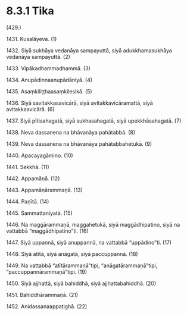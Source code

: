 # 8.3.1 Tika

(429.)

1431\. Kusalāyeva. (1)

1432\. Siyā sukhāya vedanāya sampayuttā, siyā adukkhamasukhāya vedanāya sampayuttā. (2)

1433\. Vipākadhammadhammā. (3)

1434\. Anupādinnaanupādāniyā. (4)

1435\. Asaṃkiliṭṭhaasaṃkilesikā. (5)

1436\. Siyā savitakkasavicārā, siyā avitakkavicāramattā, siyā avitakkaavicārā. (6)

1437\. Siyā pītisahagatā, siyā sukhasahagatā, siyā upekkhāsahagatā. (7)

1438\. Neva dassanena na bhāvanāya pahātabbā. (8)

1439\. Neva dassanena na bhāvanāya pahātabbahetukā. (9)

1440\. Apacayagāmino. (10)

1441\. Sekkhā. (11)

1442\. Appamāṇā. (12)

1443\. Appamāṇārammaṇā. (13)

1444\. Paṇītā. (14)

1445\. Sammattaniyatā. (15)

1446\. Na maggārammaṇā, maggahetukā, siyā maggādhipatino, siyā na vattabbā “maggādhipatino”ti. (16)

1447\. Siyā uppannā, siyā anuppannā, na vattabbā “uppādino”ti. (17)

1448\. Siyā atītā, siyā anāgatā, siyā paccuppannā. (18)

1449\. Na vattabbā “atītārammaṇā”tipi, “anāgatārammaṇā”tipi, “paccuppannārammaṇā”tipi. (19)

1450\. Siyā ajjhattā, siyā bahiddhā, siyā ajjhattabahiddhā. (20)

1451\. Bahiddhārammaṇā. (21)

1452\. Anidassanaappaṭighā. (22)
